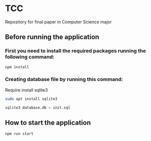 # TCC

Repository for final paper in Computer Science major

## Before running the application

### First you need to install the required packages running the following command:

```bash
npm install
```

### Creating database file by running this command:

Require install sqlite3

```bash
sudo apt install sqlite3
```

```bash
sqlite3 database.db < init.sql
```

## How to start the application

```bash
npm run start
```